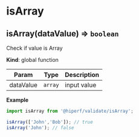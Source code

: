 # isArray
<a name="isArray"></a>

## isArray(dataValue) ⇒ <code>boolean</code>
Check if value is Array

**Kind**: global function  

| Param | Type | Description |
| --- | --- | --- |
| dataValue | <code>array</code> | input value |

**Example**  
```js
import isArray from '@hiperf/validate/isArray';

isArray(['John','Bob']); // true
isArray('John'); // false
```
